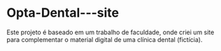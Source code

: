 # Opta-Dental---site
Este projeto é baseado em um trabalho de faculdade, onde criei um site para complementar o material digital de uma clínica dental (fictícia).
